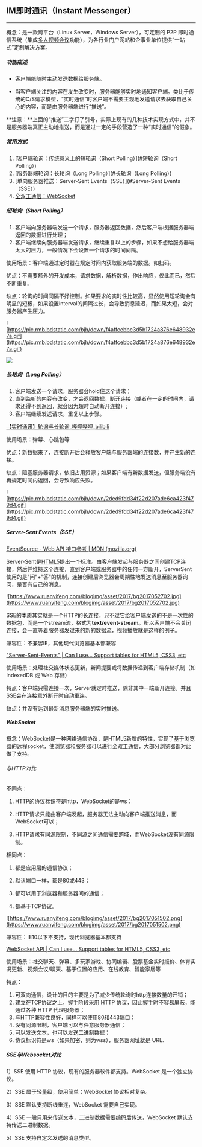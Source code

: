 ## IM即时通讯（Instant Messenger）

---

概念：是一款跨平台（Linux Server，Windows Server），可定制的 P2P 即时通信系统（集成[多人视频会议](https://baike.baidu.com/item/多人视频会议/6541929)功能），为各行业门户网站和企事业单位提供“一站式”定制解决方案。



##### 功能描述

+ 客户端能随时主动发送数据给服务端。

+ 当客户端关注的内容在发生改变时，服务器能够实时地通知客户端。类比于传统的C/S请求模型，“实时通信”时客户端不需要主观地发送请求去获取自己关心的内容，而是由服务器端进行“推送”。

**注意：**上面的“推送”二字打了引号，实际上现有的几种技术实现方式中，并不是服务器端真正主动地推送，而是通过一定的手段营造了一种“实时通信”的假象。



##### 常用方式

1. [客户端轮询：传统意义上的短轮询（Short Polling）](#短轮询（Short Polling）)
2. [服务器端轮询：长轮询（Long Polling）](#长轮询（Long Polling）)
3. [单向服务器推送：Server-Sent Events（SSE）](#Server-Sent Events（SSE）)
4. [全双工通信：WebSocket](#WebSocket)



##### 短轮询（Short Polling）

1. 客户端向服务器端发送一个请求，服务器返回数据，然后客户端根据服务器端返回的数据进行处理；
2. 客户端继续向服务器端发送请求，继续重复以上的步骤，如果不想给服务器端太大的压力，一般情况下会设置一个请求的时间间隔。

使用场景：客户端通过定时器在规定时间内获取服务端的数据。如扫码。

优点：不需要额外的开发成本，请求数据，解析数据，作出响应，仅此而已，然后不断重复。

缺点：轮询的时间间隔不好控制。如果要求的实时性比较高，显然使用短轮询会有明显的短板，如果设置interval的间隔过长，会导致消息延迟，而如果太短，会对服务器产生压力。

![https://pic.rmb.bdstatic.com/bjh/down/f4affcebbc3d5b1724a876e648932e7a.gif](https://pic.rmb.bdstatic.com/bjh/down/f4affcebbc3d5b1724a876e648932e7a.gif)

![](https://pic.rmb.bdstatic.com/bjh/down/f5a0d3c3ca4e904b90d743fcd3a48c7e.gif)



##### 长轮询（Long Polling）

1. 客户端发送一个请求，服务器会hold住这个请求；
2. 直到监听的内容有改变，才会返回数据，断开连接（或者在一定的时间内，请求还得不到返回，就会因为超时自动断开连接）;
3. 客户端继续发送请求，重复以上步骤。

[【实时通讯】轮询与长轮询_哔哩哔哩_bilibili](https://www.bilibili.com/video/BV1C5411t7Nh)

使用场景：弹幕、心跳包等

优点：新数据来了，连接断开后会释放客户端与服务器端的连接数，并产生新的连接。

缺点：阻塞服务器请求，依旧占用资源；如果客户端有新数据发送，但服务端没有再规定时间内返回，会导致响应失败。

![https://pic.rmb.bdstatic.com/bjh/down/2ded9fdd34f22d207ade6ca423f479d4.gif](https://pic.rmb.bdstatic.com/bjh/down/2ded9fdd34f22d207ade6ca423f479d4.gif)



##### Server-Sent Events（SSE）

[EventSource - Web API 接口参考 | MDN (mozilla.org)](https://developer.mozilla.org/zh-CN/docs/Web/API/EventSource)

Server-Sent是[HTML5](https://so.csdn.net/so/search?q=HTML5&spm=1001.2101.3001.7020)提出一个标准。由客户端发起与服务器之间创建TCP连接，然后并维持这个连接，直到客户端或服务器中的任何一方断开，ServerSent使用的是"问"+"答"的机制，连接创建后浏览器会周期性地发送消息至服务器询问，是否有自己的消息。

![https://www.ruanyifeng.com/blogimg/asset/2017/bg2017052702.jpg](https://www.ruanyifeng.com/blogimg/asset/2017/bg2017052702.jpg)

SSE的本质其实就是一个HTTP的长连接，只不过它给客户端发送的不是一次性的数据包，而是一个stream流，格式为**text/event-stream**。所以客户端不会关闭连接，会一直等着服务器发过来的新的数据流，视频播放就是这样的例子。

兼容性：不兼容IE，其他现代浏览器基本都兼容

["Server-Sent-Events" | Can I use... Support tables for HTML5, CSS3, etc](https://caniuse.com/?search=Server-Sent-Events)

使用场景：处理社交媒体状态更新，新闻提要或将数据传递到客户端存储机制（如 IndexedDB 或 Web 存储）

特点：客户端只需连接一次，Server就定时推送，除非其中一端断开连接。并且SSE会在连接意外断开时自动重连。

缺点：并没有达到最新消息服务器端的实时推送。



##### WebSocket

概念：WebSocket是一种网络通信协议，是HTML5新增的特性，实现了基于浏览器的远程socket，使浏览器和服务器可以进行全双工通信，大部分浏览器都对此做了支持。

###### 与HTTP对比

不同点：

1. HTTP的协议标识符是http，WebSocket的是ws；

2. HTTP请求只能由客户端发起，服务器无法主动向客户端推送消息，而WebSocket可以；

3. HTTP请求有同源限制，不同源之间通信需要跨域，而WebSocket没有同源限制。

相同点：

1. 都是应用层的通信协议；

2. 默认端口一样，都是80或443；

3. 都可以用于浏览器和服务器间的通信；
4. 都基于TCP协议。

![https://www.ruanyifeng.com/blogimg/asset/2017/bg2017051502.png](https://www.ruanyifeng.com/blogimg/asset/2017/bg2017051502.png)

兼容性：IE10以下不支持，现代浏览器基本都支持

[WebSocket API | Can I use... Support tables for HTML5, CSS3, etc](https://caniuse.com/mdn-api_websocket)

使用场景：社交聊天、弹幕、多玩家游戏、协同编辑、股票基金实时报价、体育实况更新、视频会议/聊天、基于位置的应用、在线教育、智能家居等

特点：

1. 可双向通信，设计的目的主要是为了减少传统轮询时http连接数量的开销；
2. 建立在TCP协议之上，握手阶段采用 HTTP 协议，因此握手时不容易屏蔽，能通过各种 HTTP 代理服务器；
3. 与HTTP兼容性良好，同样可以使用80和443端口；
4. 没有同源限制，客户端可以与任意服务器通信；
5. 可以发送文本，也可以发送二进制数据；
6. 协议标识符是ws（如果加密，则为wss），服务器网址就是 URL.



##### SSE与Websocket对比

1）SSE 使用 HTTP 协议，现有的服务器软件都支持。WebSocket 是一个独立协议。

2）SSE 属于轻量级，使用简单；WebSocket 协议相对复杂。

3）SSE 默认支持断线重连，WebSocket 需要自己实现。

4）SSE 一般只用来传送文本，二进制数据需要编码后传送，WebSocket 默认支持传送二进制数据。

5）SSE 支持自定义发送的消息类型。